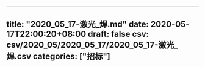 
---
title: "2020_05_17-激光_焊.md"
date: 2020-05-17T22:00:20+08:00
draft: false
csv: csv/2020_05/2020_05_17/2020_05_17-激光_焊.csv
categories: ["招标"]
---
